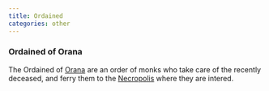 ```yaml
---
title: Ordained
categories: other
---
```


### Ordained of Orana

The Ordained of [Orana](Orana) are an order of monks who take care of the recently deceased, and ferry them to the [Necropolis](Necropolis) where they are intered.
